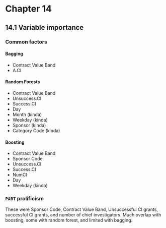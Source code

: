 # Chapter 14

## 14.1 Variable importance 

### Common factors

#### Bagging

* Contract Value Band
* A.CI

#### Random Forests 

* Contract Value Band 
* Unsuccess.CI
* Success.CI
* Day
* Month (kinda) 
* Weekday (kinda) 
* Sponsor (kinda) 
* Category Code (kinda) 

#### Boosting

* Contract Value Band 
* Sponsor Code
* Unsuccess.CI
* Success.CI 
* NumCI
* Day
* Weekday (kinda) 

### `PART` prolificism

These were Sponsor Code, Contract Value Band, Unsuccessful CI grants, successful CI grants, and number of chief investigators. Much overlap with boosting, some with random forest, and limited with bagging. 

